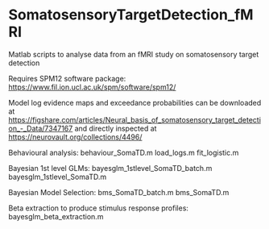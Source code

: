 # SomatosensoryTargetDetection_fMRI
Matlab scripts to analyse data from an fMRI study on somatosensory target detection

Requires SPM12 software package: https://www.fil.ion.ucl.ac.uk/spm/software/spm12/

Model log evidence maps and exceedance probabilities can be downloaded at https://figshare.com/articles/Neural_basis_of_somatosensory_target_detection_-_Data/7347167 and directly inspected at https://neurovault.org/collections/4496/


Behavioural analysis:
  behaviour_SomaTD.m
  load_logs.m
  fit_logistic.m

Bayesian 1st level GLMs:
  bayesglm_1stlevel_SomaTD_batch.m
  bayesglm_1stlevel_SomaTD.m

Bayesian Model Selection:
  bms_SomaTD_batch.m
  bms_SomaTD.m

Beta extraction to produce stimulus response profiles:
  bayesglm_beta_extraction.m
